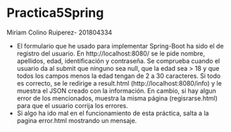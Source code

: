 # Practica5Spring
Miriam Colino Ruiperez- 201804334

- El formulario que he usado para implementar Spring-Boot ha sido el de registro del usuario. En http://localhost:8080/ se le pide nombre, apellidos, edad, identificación y contraseña. Se comprueba cuando el usuario da al submit que ninguno sea null, que la edad sea > 18 y que todos los campos menos la edad tengan de 2 a 30 caracteres. Si todo es correcto, se le redirige a result.html (http://localhost:8080/info) y le muestra el JSON creado con la información. En cambio, si hay algun error de los mencionados, muestra la misma página (regisrarse.html) para que el usuario corrija los errores. 
- Si algo ha ido mal en el funcionamiento de esta práctica, salta a la pagina error.html mostrando un mensaje.
